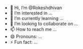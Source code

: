 - 👋 Hi, I’m @Rokeshdhivan
- 👀 I’m interested in ...
- 🌱 I’m currently learning ...
- 💞️ I’m looking to collaborate on ...
- 📫 How to reach me ...
- 😄 Pronouns: ...
- ⚡ Fun fact: ...

<!---
Rokeshdhivan/Rokeshdhivan is a ✨ special ✨ repository because its `README.md` (this file) appears on your GitHub profile.
You can click the Preview link to take a look at your changes.
--->

